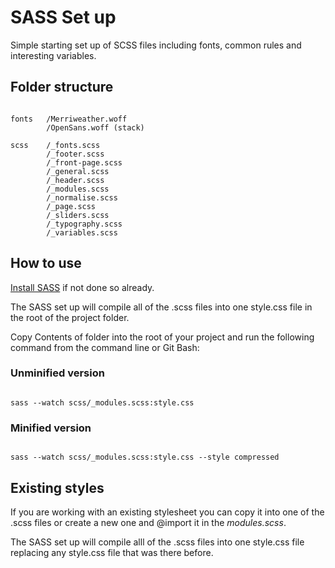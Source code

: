 # SASS Set up

Simple starting set up of SCSS files including fonts, common rules and interesting variables.

## Folder structure

```

fonts   /Merriweather.woff
        /OpenSans.woff (stack)

scss    /_fonts.scss
        /_footer.scss
        /_front-page.scss
        /_general.scss
        /_header.scss
        /_modules.scss
        /_normalise.scss
        /_page.scss
        /_sliders.scss
        /_typography.scss
        /_variables.scss

```

## How to use

[Install SASS](https://sass-lang.com/install) if not done so already.

The SASS set up will compile all of the .scss files into one style.css file in the root of the project folder.

Copy Contents of folder into the root of your project and run the following command from the command line or Git Bash:

### Unminified version

```

sass --watch scss/_modules.scss:style.css

```

### Minified version

```

sass --watch scss/_modules.scss:style.css --style compressed

```

## Existing styles

If you are working with an existing stylesheet you can copy it into one of the .scss files or create a new one and @import it in the _modules.scss_.

The SASS set up will compile alll of the .scss files into one style.css file replacing any style.css file that was there before.